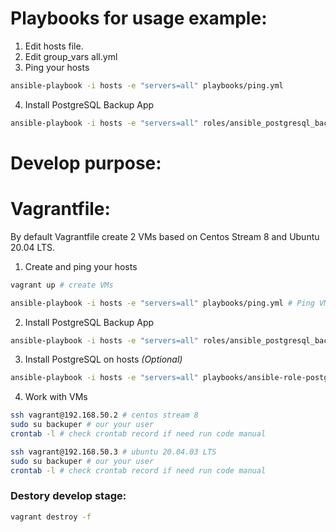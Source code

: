 Playbooks for usage example:
=========

1) Edit hosts file.
2) Edit group_vars all.yml
3) Ping your hosts 
```bash
ansible-playbook -i hosts -e "servers=all" playbooks/ping.yml
```
4) Install PostgreSQL Backup App
```bash
ansible-playbook -i hosts -e "servers=all" roles/ansible_postgresql_backup/ansible_postgresql_backup.yml
```


# Develop purpose:
Vagrantfile:
=========
By default Vagrantfile create 2 VMs based on Centos Stream 8 and Ubuntu 20.04 LTS.

1) Create and ping your hosts 
```bash
vagrant up # create VMs

ansible-playbook -i hosts -e "servers=all" playbooks/ping.yml # Ping VMs
```
2) Install PostgreSQL Backup App 
```bash
ansible-playbook -i hosts -e "servers=all" roles/ansible_postgresql_backup/ansible_postgresql_backup.yml
```
3) Install PostgreSQL on hosts *(Optional)*
```bash
ansible-playbook -i hosts -e "servers=all" playbooks/ansible-role-postgresql.yml
```
4) Work with VMs

```bash
ssh vagrant@192.168.50.2 # centos stream 8
sudo su backuper # our your user
crontab -l # check crontab record if need run code manual

ssh vagrant@192.168.50.3 # ubuntu 20.04.03 LTS
sudo su backuper # our your user
crontab -l # check crontab record if need run code manual
```


### Destory develop stage:
```bash
vagrant destroy -f
```
